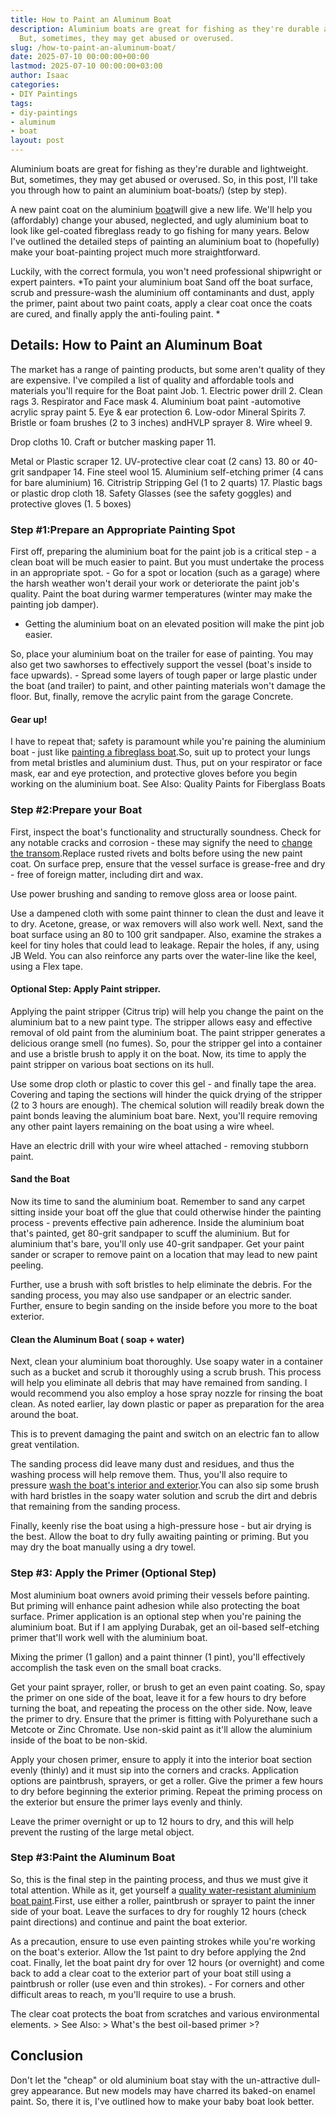 ```yaml
---
title: How to Paint an Aluminum Boat
description: Aluminium boats are great for fishing as they're durable and lightweight.
  But, sometimes, they may get abused or overused.
slug: /how-to-paint-an-aluminum-boat/
date: 2025-07-10 00:00:00+00:00
lastmod: 2025-07-10 00:00:00+03:00
author: Isaac
categories:
- DIY Paintings
tags:
- diy-paintings
- aluminum
- boat
layout: post
---
```

Aluminium boats are great for fishing as they're durable and lightweight. But, sometimes, they may get abused or overused. So, in this post, I'll take you through how to paint an aluminium boat-boats/) (step by step).

A new paint coat on the aluminium [boat](https://pestpolicy.com/how-to-paint-a-fiberglass-boat/)will give a new life. We'll help you (affordably) change your abused, neglected, and ugly aluminium boat to look like gel-coated fibreglass ready to go fishing for many years. Below I've outlined the detailed steps of painting an aluminium boat to (hopefully) make your boat-painting project much more straightforward.

Luckily, with the correct formula, you won't need professional shipwright or expert painters. *To paint your aluminium boat Sand off the boat surface, scrub and pressure-wash the aluminium off contaminants and dust, apply the primer, paint about two paint coats, apply a clear coat once the coats are cured, and finally apply the anti-fouling paint. *

##  Details: How to Paint an Aluminum Boat

The market has a range of painting products, but some aren't quality of they are expensive. I've compiled a list of quality and affordable tools and materials you'll require for the Boat paint Job. 1. Electric power drill 2. Clean rags 3. Respirator and Face mask 4. Aluminium boat paint -automotive acrylic spray paint 5. Eye & ear protection 6. Low-odor Mineral Spirits 7. Bristle or foam brushes (2 to 3 inches) andHVLP sprayer 8. Wire wheel 9.

Drop cloths 10. Craft or butcher masking paper 11.

Metal or Plastic scraper 12. UV-protective clear coat (2 cans) 13. 80 or 40-grit sandpaper 14. Fine steel wool 15. Aluminium self-etching primer (4 cans for bare aluminium) 16. Citristrip Stripping Gel (1 to 2 quarts) 17. Plastic bags or plastic drop cloth 18. Safety Glasses (see the safety goggles) and protective gloves (1. 5 boxes)

###  Step #1:**Prepare an Appropriate Painting Spot**

First off, preparing the aluminium boat for the paint job is a critical step - a clean boat will be much easier to paint. But you must undertake the process in an appropriate spot. - Go for a spot or location (such as a garage) where the harsh weather won't derail your work or deteriorate the paint job's quality. Paint the boat during warmer temperatures (winter may make the painting job damper).

- Getting the aluminium boat on an elevated position will make the pint job easier.

So, place your aluminium boat on the trailer for ease of painting. You may also get two sawhorses to effectively support the vessel (boat's inside to face upwards). - Spread some layers of tough paper or large plastic under the boat (and trailer) to paint, and other painting materials won't damage the floor. But, finally, remove the acrylic paint from the garage Concrete.

####  Gear up!

I have to repeat that; safety is paramount while you're paining the aluminium boat - just like [painting a fibreglass boat](https://pestpolicy.com/how-to-paint-a-fiberglass-boat/).So, suit up to protect your lungs from metal bristles and aluminium dust. Thus, put on your respirator or face mask, ear and eye protection, and protective gloves before you begin working on the aluminium boat. See Also: Quality Paints for Fiberglass Boats

###  Step #2:**Prepare your Boat**

First, inspect the boat's functionality and structurally soundness. Check for any notable cracks and corrosion - these may signify the need to [change the transom](https://en.wikipedia.org/wiki/Transom_(architecture)).Replace rusted rivets and bolts before using the new paint coat. On surface prep, ensure that the vessel surface is grease-free and dry - free of foreign matter, including dirt and wax.

Use power brushing and sanding to remove gloss area or loose paint.

Use a dampened cloth with some paint thinner to clean the dust and leave it to dry. Acetone, grease, or wax removers will also work well. Next, sand the boat surface using an 80 to 100 grit sandpaper. Also, examine the strakes a keel for tiny holes that could lead to leakage. Repair the holes, if any, using JB Weld. You can also reinforce any parts over the water-line like the keel, using a Flex tape.

####  Optional Step: Apply Paint stripper.

Applying the paint stripper (Citrus trip) will help you change the paint on the aluminium bat to a new paint type. The stripper allows easy and effective removal of old paint from the aluminium boat. The paint stripper generates a delicious orange smell (no fumes). So, pour the stripper gel into a container and use a bristle brush to apply it on the boat. Now, its time to apply the paint stripper on various boat sections on its hull.

Use some drop cloth or plastic to cover this gel - and finally tape the area. Covering and taping the sections will hinder the quick drying of the stripper (2 to 3 hours are enough). The chemical solution will readily break down the paint bonds leaving the aluminium boat bare. Next, you'll require removing any other paint layers remaining on the boat using a wire wheel.

Have an electric drill with your wire wheel attached - removing stubborn paint.

####  Sand the Boat

Now its time to sand the aluminium boat. Remember to sand any carpet sitting inside your boat off the glue that could otherwise hinder the painting process - prevents effective pain adherence. Inside the aluminium boat that's painted, get 80-grit sandpaper to scuff the aluminium. But for aluminium that's bare, you'll only use 40-grit sandpaper. Get your paint sander or scraper to remove paint on a location that may lead to new paint peeling.

Further, use a brush with soft bristles to help eliminate the debris. For the sanding process, you may also use sandpaper or an electric sander. Further, ensure to begin sanding on the inside before you more to the boat exterior.

####  **Clean the Aluminum Boat ( soap + water)**

Next, clean your aluminium boat thoroughly. Use soapy water in a container such as a bucket and scrub it thoroughly using a scrub brush. This process will help you eliminate all debris that may have remained from sanding. I would recommend you also employ a hose spray nozzle for rinsing the boat clean. As noted earlier, lay down plastic or paper as preparation for the area around the boat.

This is to prevent damaging the paint and switch on an electric fan to allow great ventilation.

The sanding process did leave many dust and residues, and thus the washing process will help remove them. Thus, you'll also require to pressure [wash the boat's interior and exterior](https://www.kleanwaypressurecleaning.com/the-right-way-to-pressure-clean-a-boat/).You can also sip some brush with hard bristles in the soapy water solution and scrub the dirt and debris that remaining from the sanding process.

Finally, keenly rise the boat using a high-pressure hose - but air drying is the best. Allow the boat to dry fully awaiting painting or priming. But you may dry the boat manually using a dry towel.

###  Step #3: Apply the Primer (Optional Step)

Most aluminium boat owners avoid priming their vessels before painting. But priming will enhance paint adhesion while also protecting the boat surface. Primer application is an optional step when you're paining the aluminium boat. But if I am applying Durabak, get an oil-based self-etching primer that'll work well with the aluminium boat.

Mixing the primer (1 gallon) and a paint thinner (1 pint), you'll effectively accomplish the task even on the small boat cracks.

Get your paint sprayer, roller, or brush to get an even paint coating. So, spay the primer on one side of the boat, leave it for a few hours to dry before turning the boat, and repeating the process on the other side. Now, leave the primer to dry. Ensure that the primer is fitting with Polyurethane such a Metcote or Zinc Chromate. Use non-skid paint as it'll allow the aluminium inside of the boat to be non-skid.

Apply your chosen primer, ensure to apply it into the interior boat section evenly (thinly) and it must sip into the corners and cracks. Application options are paintbrush, sprayers, or get a roller. Give the primer a few hours to dry before beginning the exterior priming. Repeat the priming process on the exterior but ensure the primer lays evenly and thinly.

Leave the primer overnight or up to 12 hours to dry, and this will help prevent the rusting of the large metal object.

###  Step #3:Paint the Aluminum Boat

So, this is the final step in the painting process, and thus we must give it total attention. While as it, get yourself a [quality water-resistant aluminium boat paint](https://pestpolicy.com/best-paints-for-aluminum-boats/).First, use either a roller, paintbrush or sprayer to paint the inner side of your boat. Leave the surfaces to dry for roughly 12 hours (check paint directions) and continue and paint the boat exterior.

As a precaution, ensure to use even painting strokes while you're working on the boat's exterior. Allow the 1st paint to dry before applying the 2nd coat. Finally, let the boat paint dry for over 12 hours (or overnight) and come back to add a clear coat to the exterior part of your boat still using a paintbrush or roller (use even and thin strokes). - For corners and other difficult areas to reach, m you'll require to use a brush.

The clear coat protects the boat from scratches and various environmental elements. > See Also: > What's the best oil-based primer >?

##  Conclusion

Don't let the "cheap" or old aluminium boat stay with the un-attractive dull-grey appearance. But new models may have charred its baked-on enamel paint. So, there it is, I've outlined how to make your baby boat look better.
